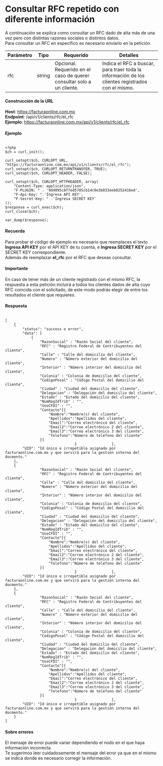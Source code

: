 # Consultar RFC repetido con diferente información

A continuación se explica como consultar un RFC dado de alta más de una vez pero con distintas razones sociales o distintos datos.  
Para consultar un RFC en específico es necesario enviarlo en la petición.

<table>
    <thead>
        <tr>
            <th>Parámetro</th>
            <th>Tipo</th>
            <th>Requerido</th>
            <th>Detalles</th>
        </tr>
    <thead>
    <tbody>
        <tr>
            <td>rfc</td>
            <td>string</td>
            <td>Opcional. Requerido en el caso de querer consultar solo a un cliente.</td>
            <td>Indica el RFC a buscar, para traer toda la información de los clientes registrados con el mismo.</td>
        </tr>
    </tbody>
</table>


#### Construcción de la URL

**Host**: https://facturaonline.com.mx  
**Endpoint**:  /api/v1/clients/rfc/el_rfc  
**Ejemplo**:  https://facturaonline.com.mx/api/v1/clients/rfc/el_rfc  


#### Ejemplo

```

<?php
$ch = curl_init();

curl_setopt($ch, CURLOPT_URL, "https://facturaonline.com.mx/api/v1/clients/rfc/el_rfc");
curl_setopt($ch, CURLOPT_RETURNTRANSFER, TRUE);
curl_setopt($ch, CURLOPT_HEADER, FALSE);

curl_setopt($ch, CURLOPT_HTTPHEADER, array(
    "Content-Type: application/json",
    "F-PLUGIN: " . '9d4095c8f7ed5785cb14c0e3b033eeb8252416ed',
    "F-Api-Key: ".'Ingresa API KEY',
    "F-Secret-Key: " .'Ingresa SECRET KEY'
));
$response = curl_exec($ch);
curl_close($ch);

var_dump($response);

```


#### Recuerda

Para probar el código de ejemplo es necesario que reemplaces el texto  **Ingresa API KEY**  por el API KEY de tu cuenta, e **Ingresa SECRET KEY**  por el SECRET KEY correspondiente.  
Además de reemplazar **el_rfc** por el RFC  que deseas consultar.


#### Importante

En caso de tener más de un cliente registrado con el mismo RFC, la respuesta a esta petición incluirá a todos los clientes dados de alta cuyo RFC coincida con el solicitado, de este modo podrás elegir de entre los resultados el cliente que requieres.


#### Respuesta

```

[
    {
        "status": "success o error",
        "data": [
            {
                "RazonSocial" : "Razón Social del cliente",
                "RFC" : "Registro Federal de Contribuyentes del cliente",
                "Calle" : "Calle del domicilio del cliente",
                "Numero" : "Número exterior del domicilio del cliente",
                "Interior" : "Número interior del domicilio del cliente",
                "Colonia" : "Colonia de domicilio del cliente",
                "CodigoPosal" : "Código Postal del domicilio del cliente",
                "Ciudad" : "Ciudad del domicilio del cliente",
                "Delegacion" : "Delegación del domicilio del cliente",
                "Estado" : "Estado del domicilio del cliente",
                "NumRegIdTrib" : "",
                "UsoCFDI" : "",
                "Contacto"[{
                    "Nombre":"Nombre(s) del cliente",
                    "Apellidos":"Apellidos del cliente",
                    "Email":"Correo electrónico del cliente",
                    "Email2":"Correo electrónico 2 del cliente",
                    "Email3":"Correo electrónico 3 del cliente",
                    "Telefono":"Número de teléfono del cliente"
                }]
                                }                ],
        "UID": "Id único e irrepetible asignado por facturaonline.com.mx y que servirá para la gestión interna del docmento."
    },
    {
                "RazonSocial" : "Razón Social del cliente",
                "RFC" : "Registro Federal de Contribuyentes del cliente",
                "Calle" : "Calle del domicilio del cliente",
                "Numero" : "Número exterior del domicilio del cliente",
                "Interior" : "Número interior del domicilio del cliente",
                "Colonia" : "Colonia de domicilio del cliente",
                "CodigoPosal" : "Código Postal del domicilio del cliente",
                "Ciudad" : "Ciudad del domicilio del cliente",
                "Delegacion" : "Delegación del domicilio del cliente",
                "Estado" : "Estado del domicilio del cliente",
                "NumRegIdTrib" : "",
                "UsoCFDI" : "",
                "Contacto"[{
                    "Nombre":"Nombre(s) del cliente",
                    "Apellidos":"Apellidos del cliente",
                    "Email":"Correo electrónico del cliente",
                    "Email2":"Correo electrónico 2 del cliente",
                    "Email3":"Correo electrónico 3 del cliente",
                    "Telefono":"Número de teléfono del cliente"
                }]
                                }                ],
        "UID": "Id único e irrepetible asignado por facturaonline.com.mx y que servirá para la gestión interna del docmento."
    },
    {
                "RazonSocial" : "Razón Social del cliente",
                "RFC" : "Registro Federal de Contribuyentes del cliente",
                "Calle" : "Calle del domicilio del cliente",
                "Numero" : "Número exterior del domicilio del cliente",
                "Interior" : "Número interior del domicilio del cliente",
                "Colonia" : "Colonia de domicilio del cliente",
                "CodigoPosal" : "Código Postal del domicilio del cliente",
                "Ciudad" : "Ciudad del domicilio del cliente",
                "Delegacion" : "Delegación del domicilio del cliente",
                "Estado" : "Estado del domicilio del cliente",
                "NumRegIdTrib" : "",
                "UsoCFDI" : "",
                "Contacto"[{
                    "Nombre":"Nombre(s) del cliente",
                    "Apellidos":"Apellidos del cliente",
                    "Email":"Correo electrónico del cliente",
                    "Email2":"Correo electrónico 2 del cliente",
                    "Email3":"Correo electrónico 3 del cliente",
                    "Telefono":"Número de teléfono del cliente"
                }]
                                }                ],
        "UID": "Id único e irrepetible asignado por facturaonline.com.mx y que servirá para la gestión interna del docmento."
    }
]

```

#### Sobre errores

El mensaje de error puede variar dependiendo el nodo en el que haya información incorrecta.  
Te sugerimos leer cuidadosamente el mensaje del error ya que en el mismo se indica donde es necesario corregir la información.

